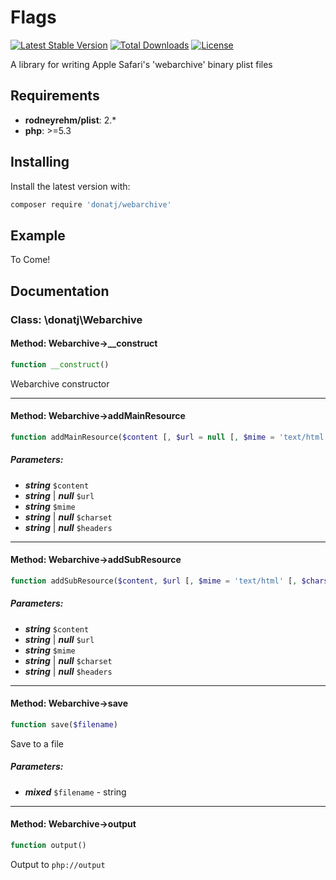 # Flags

[![Latest Stable Version](https://poser.pugx.org/donatj/webarchive/version)](https://packagist.org/packages/donatj/webarchive)
[![Total Downloads](https://poser.pugx.org/donatj/webarchive/downloads)](https://packagist.org/packages/donatj/webarchive)
[![License](https://poser.pugx.org/donatj/webarchive/license)](https://packagist.org/packages/donatj/webarchive)


A library for writing Apple Safari's 'webarchive' binary plist files

## Requirements

- **rodneyrehm/plist**: 2.*
- **php**: >=5.3

## Installing

Install the latest version with:

```bash
composer require 'donatj/webarchive'
```

## Example

To Come!

## Documentation

### Class: \donatj\Webarchive

#### Method: Webarchive->__construct

```php
function __construct()
```

Webarchive constructor

---

#### Method: Webarchive->addMainResource

```php
function addMainResource($content [, $url = null [, $mime = 'text/html' [, $charset = 'UTF-8' [, $headers = null]]]])
```

##### Parameters:

- ***string*** `$content`
- ***string*** | ***null*** `$url`
- ***string*** `$mime`
- ***string*** | ***null*** `$charset`
- ***string*** | ***null*** `$headers`

---

#### Method: Webarchive->addSubResource

```php
function addSubResource($content, $url [, $mime = 'text/html' [, $charset = null [, $headers = null]]])
```

##### Parameters:

- ***string*** `$content`
- ***string*** | ***null*** `$url`
- ***string*** `$mime`
- ***string*** | ***null*** `$charset`
- ***string*** | ***null*** `$headers`

---

#### Method: Webarchive->save

```php
function save($filename)
```

Save to a file

##### Parameters:

- ***mixed*** `$filename` - string

---

#### Method: Webarchive->output

```php
function output()
```

Output to `php://output`